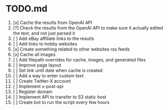 # TODO.md

1. [x] Cache the results from OpenAI API
2. [?] Check the results from the OpenAI API to make sure it actually edited the text, and not just parsed it
3. [ ] Add eBay affiliate links to the results
4. [ ] Add links to hobby websites
5. [x] Create something related to other websites rss feeds
6. [x] Cache all images
7. [ ] Add filepath overrides for cache, images, and generated files
8. [ ] Improve page layout
9. [ ] Set link until date when cache is created
10. [ ] Add a way to enter custom text
11. [ ] Create Twitter-X account
12. [ ] Implement x-post-api
13. [ ] Register domain
14. [ ] Implement API to transfer to S3 static host
15. [ ] Create bot to run the script every few hours
